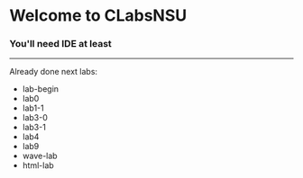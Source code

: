 # Welcome to CLabsNSU
### You'll need IDE at least
---
Already done next labs:
- lab-begin
- lab0
- lab1-1
- lab3-0
- lab3-1
- lab4
- lab9
- wave-lab
- html-lab
